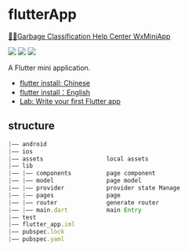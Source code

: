 # flutterApp

[🚮🚮Garbage Classification Help Center  WxMiniApp](https://github.com/HerryLo/wxSapp)

![](https://img.shields.io/badge/-Flutter-brightgreen)
![](https://img.shields.io/badge/-Provider-brightgreen)
![](https://img.shields.io/badge/-dio-brightgreen)

A Flutter mini application.

- [flutter install: Chinese](https://juejin.im/post/5be3d54cf265da611d6624d3)
- [flutter install：English](https://flutter.dev/docs/get-started/install)
- [Lab: Write your first Flutter app](https://flutter.dev/docs/get-started/codelab)

## structure

```JavaScript
|—— android
|—— ios
|—— assets                  local assets
|—— lib
|—— |—— components          page component
|—— |—— model               page model
|—— |—— provider            provider state Manage
|—— |—— pages               page
|—— |—— router              generate router
|—— |—— main.dart           main Entry
|—— test
|—— flutter_app.iml
|—— pubspec.lock
|—— pubspec.yaml
```
